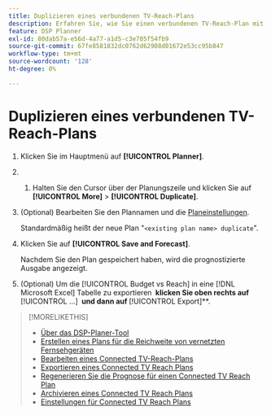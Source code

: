 ```yaml
---
title: Duplizieren eines verbundenen TV-Reach-Plans
description: Erfahren Sie, wie Sie einen verbundenen TV-Reach-Plan mit den Einstellungen aus einem vorhandenen Plan erstellen.
feature: DSP Planner
exl-id: 80dab57a-e56d-4a77-a1d5-c3e705f54fb9
source-git-commit: 67fe8581832dc0762d62908d01672e53cc95b847
workflow-type: tm+mt
source-wordcount: '128'
ht-degree: 0%

---
```


# Duplizieren eines verbundenen TV-Reach-Plans

1. Klicken Sie im Hauptmenü auf **[!UICONTROL Planner]**.

1. &#x200B;
   1. Halten Sie den Cursor über der Planungszeile und klicken Sie auf **[!UICONTROL More]** > **[!UICONTROL Duplicate]**.

1. (Optional) Bearbeiten Sie den Plannamen und die [Planeinstellungen](planner-settings.md).

   Standardmäßig heißt der neue Plan &quot;`<existing plan name> duplicate`&quot;.

1. Klicken Sie auf **[!UICONTROL Save and Forecast]**.

   Nachdem Sie den Plan gespeichert haben, wird die prognostizierte Ausgabe angezeigt.

1. (Optional) Um die [!UICONTROL Budget vs Reach] in eine [!DNL Microsoft Excel] Tabelle zu exportieren **&#x200B; klicken Sie oben rechts auf &#x200B;** [!UICONTROL ...] **&#x200B; und dann auf &#x200B;** [!UICONTROL Export]**.

>[!MORELIKETHIS]
>
>* [Über das DSP-Planer-Tool](planner-about.md)
>* [Erstellen eines Plans für die Reichweite von vernetzten Fernsehgeräten](planner-create.md)
>* [Bearbeiten eines Connected TV-Reach-Plans](planner-edit.md)
>* [Exportieren eines Connected TV Reach Plans](planner-export.md)
>* [Regenerieren Sie die Prognose für einen Connected TV Reach Plan](planner-forecast.md)
>* [Archivieren eines Connected TV Reach Plans](planner-archive.md)
>* [Einstellungen für Connected TV Reach Plans](planner-settings.md)
